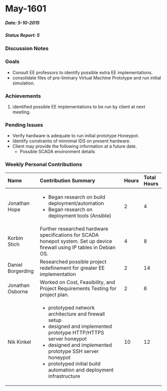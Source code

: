 # May-1601
##### Date: 5-10-2015
##### Status Report: 5

### Discussion Notes

### Goals

* Consult EE professors to identify possible extra EE implementations.
* consolidate files of pre-liminary Virtual Machine Prototype and run initial simulation.

### Achievements

1. identified possible EE implementations to be run by client at next meeting.

### Pending Issues

* Verify hardware is adequate to run initial prototype Honeypot.
* Identify constraints of minnimal IDS on present hardware.
* Client may provide the following information at a future date.
  * Possible SCADA environment details

### Weekly Personal Contributions


| Name | Contribution Summary | Hours | Total Hours |
|:-----|:-------------|:------|:------------|
| Jonathan Hope	| <ul><li>Began research on build deployment/automation</li><li>Began research on deployment tools (Ansible)</li><ul> | 2 | 4 |
| Korbin Stich | Further researched hardware specifications for SCADA honepot system.  Set up device firewall using IP tables in Debian OS. | 4 | 8 |
| Daniel Borgerding | Researched possible project redefinement for greater EE implementation | 2 | 14 |		
| Jonathan Osborne | Worked on Cost, Feasibility, and Project Requirements Testing for project plan. | 2 | 6 |
| Nik Kinkel | <ul><li>prototyped network architecture and firewall setup</li><li>designed and implemented prototype HTTP/HTTPS server honeypot</li><li>designed and implemented prototype SSH server honeypot</li><li>prototyped initial build automation and deployment infrastructure</li></ul> | 10 | 12 |
